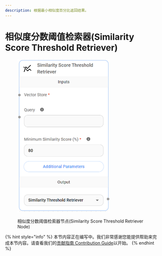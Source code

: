 ```yaml
---
description: 根据最小相似度百分比返回结果。
---
```


# 相似度分数阈值检索器(Similarity Score Threshold Retriever)

<figure><img src="../../../.gitbook/assets/image (147).png" alt="" width="301"><figcaption><p>相似度分数阈值检索器节点(Similarity Score Threshold Retriever Node)</p></figcaption></figure>

{% hint style="info" %}
本节内容正在编写中。我们非常感谢您能提供帮助来完成本节内容。请查看我们的[贡献指南 Contribution Guide](../../../contributing/)以开始。
{% endhint %}